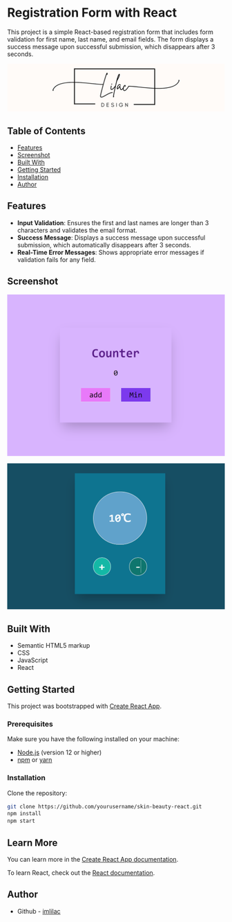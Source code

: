 # Registration Form with React

This project is a simple React-based registration form that includes form validation for first name, last name, and email fields. The form displays a success message upon successful submission, which disappears after 3 seconds.

![logo](https://github.com/imlilac/Daneshkar-js-hw-4-ToDoList/blob/main/assets/img/banner.jpg)

## Table of Contents

- [Features](#Features)
- [Screenshot](#screenshot)
- [Built With](#built-with)
- [Getting Started](#getting-started)
- [Installation](#installation)
- [Author](#author)


## Features

- **Input Validation**: Ensures the first and last names are longer than 3 characters and validates the email format.
- **Success Message**: Displays a success message upon successful submission, which automatically disappears after 3 seconds.
- **Real-Time Error Messages**: Shows appropriate error messages if validation fails for any field.
## Screenshot

![Screenshot](https://github.com/imlilac/counter-react/blob/main/public/screenshots/Screenshot%202024-08-11%20183107.png)

![Screenshot](https://github.com/imlilac/counter-react/blob/main/public/screenshots/Screenshot%202024-08-11%20194120.png)

## Built With

- Semantic HTML5 markup
- CSS
- JavaScript
- React

## Getting Started

This project was bootstrapped with [Create React App](https://github.com/facebook/create-react-app).

### Prerequisites

Make sure you have the following installed on your machine:

- [Node.js](https://nodejs.org/) (version 12 or higher)
- [npm](https://www.npmjs.com/) or [yarn](https://yarnpkg.com/)

### Installation

 Clone the repository:
   ```bash
   git clone https://github.com/yourusername/skin-beauty-react.git
   npm install
   npm start
```

## Learn More

You can learn more in the [Create React App documentation](https://facebook.github.io/create-react-app/docs/getting-started).

To learn React, check out the [React documentation](https://reactjs.org/).

## Author

-  Github - [imlilac](https://github.com/imlilac)
